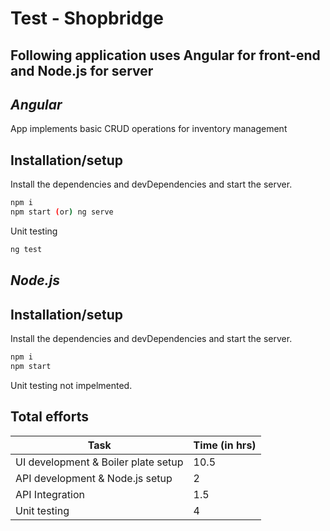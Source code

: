 # Test - Shopbridge
## Following application uses Angular for front-end and Node.js for server
## _Angular_
App implements basic CRUD operations for inventory management 
## Installation/setup
Install the dependencies and devDependencies and start the server.
```sh
npm i
npm start (or) ng serve
```
Unit testing
```sh
ng test
```
## _Node.js_
## Installation/setup
Install the dependencies and devDependencies and start the server.
```sh
npm i
npm start
```
Unit testing not impelmented.


## Total efforts

| Task | Time (in hrs) |
| ------ | ------ |
| UI development & Boiler plate setup | 10.5 |
| API development & Node.js setup | 2 |
| API Integration | 1.5 |
| Unit testing | 4 |
